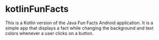 # kotlinFunFacts

This is a Kotlin version of the Java Fun Facts Android application. It is a simple app that displays a fact while changing the background and text colors whenever a user clicks on a button.
